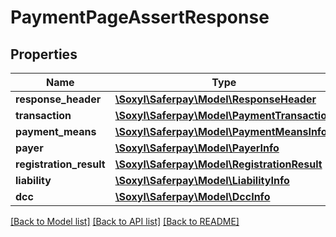 # PaymentPageAssertResponse

## Properties
Name | Type | Description | Notes
------------ | ------------- | ------------- | -------------
**response_header** | [**\Soxyl\Saferpay\Model\ResponseHeader**](ResponseHeader.md) |  | 
**transaction** | [**\Soxyl\Saferpay\Model\PaymentTransaction**](PaymentTransaction.md) |  | 
**payment_means** | [**\Soxyl\Saferpay\Model\PaymentMeansInfo**](PaymentMeansInfo.md) |  | 
**payer** | [**\Soxyl\Saferpay\Model\PayerInfo**](PayerInfo.md) |  | [optional] 
**registration_result** | [**\Soxyl\Saferpay\Model\RegistrationResult**](RegistrationResult.md) |  | [optional] 
**liability** | [**\Soxyl\Saferpay\Model\LiabilityInfo**](LiabilityInfo.md) |  | [optional] 
**dcc** | [**\Soxyl\Saferpay\Model\DccInfo**](DccInfo.md) |  | [optional] 

[[Back to Model list]](../README.md#documentation-for-models) [[Back to API list]](../README.md#documentation-for-api-endpoints) [[Back to README]](../README.md)


